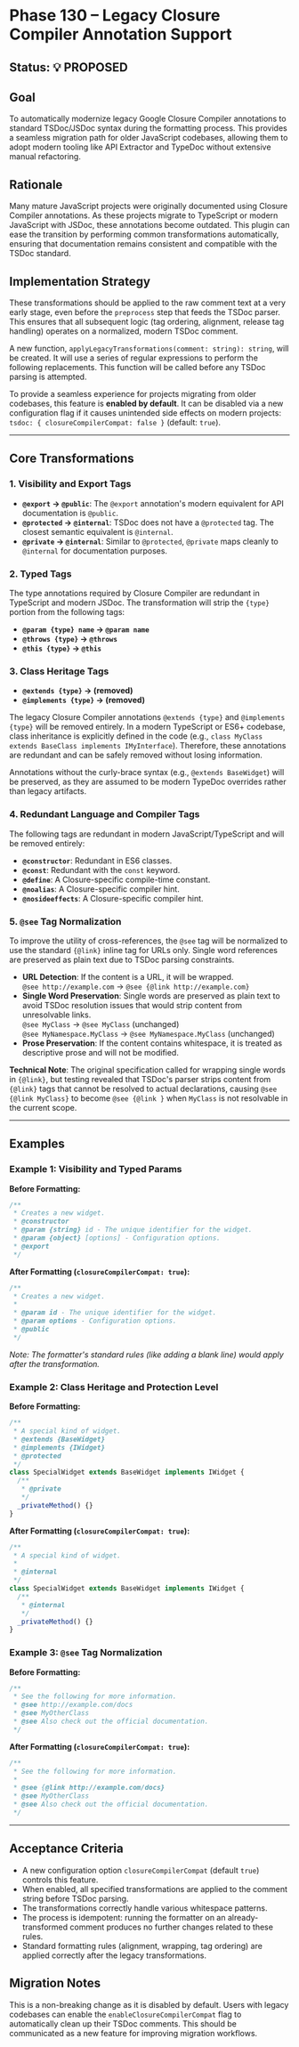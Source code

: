 # Phase 130 – Legacy Closure Compiler Annotation Support

## Status: 💡 PROPOSED

## Goal

To automatically modernize legacy Google Closure Compiler annotations to
standard TSDoc/JSDoc syntax during the formatting process. This provides a
seamless migration path for older JavaScript codebases, allowing them to adopt
modern tooling like API Extractor and TypeDoc without extensive manual
refactoring.

## Rationale

Many mature JavaScript projects were originally documented using Closure
Compiler annotations. As these projects migrate to TypeScript or modern
JavaScript with JSDoc, these annotations become outdated. This plugin can ease
the transition by performing common transformations automatically, ensuring that
documentation remains consistent and compatible with the TSDoc standard.

## Implementation Strategy

These transformations should be applied to the raw comment text at a very early
stage, even before the `preprocess` step that feeds the TSDoc parser. This
ensures that all subsequent logic (tag ordering, alignment, release tag
handling) operates on a normalized, modern TSDoc comment.

A new function, `applyLegacyTransformations(comment: string): string`, will be
created. It will use a series of regular expressions to perform the following
replacements. This function will be called before any TSDoc parsing is
attempted.

To provide a seamless experience for projects migrating from older codebases,
this feature is **enabled by default**. It can be disabled via a new
configuration flag if it causes unintended side effects on modern projects:
`tsdoc: { closureCompilerCompat: false }` (default: `true`).

---

## Core Transformations

### 1. Visibility and Export Tags

- **`@export` → `@public`**: The `@export` annotation's modern equivalent for
  API documentation is `@public`.
- **`@protected` → `@internal`**: TSDoc does not have a `@protected` tag. The
  closest semantic equivalent is `@internal`.
- **`@private` → `@internal`**: Similar to `@protected`, `@private` maps cleanly
  to `@internal` for documentation purposes.

### 2. Typed Tags

The type annotations required by Closure Compiler are redundant in TypeScript
and modern JSDoc. The transformation will strip the `{type}` portion from the
following tags:

- **`@param {type} name` → `@param name`**
- **`@throws {type}` → `@throws`**
- **`@this {type}` → `@this`**

### 3. Class Heritage Tags

- **`@extends {type}` → (removed)**
- **`@implements {type}` → (removed)**

The legacy Closure Compiler annotations `@extends {type}` and
`@implements {type}` will be removed entirely. In a modern TypeScript or ES6+
codebase, class inheritance is explicitly defined in the code (e.g.,
`class MyClass extends BaseClass implements IMyInterface`). Therefore, these
annotations are redundant and can be safely removed without losing information.

Annotations without the curly-brace syntax (e.g., `@extends BaseWidget`) will be
preserved, as they are assumed to be modern TypeDoc overrides rather than legacy
artifacts.

### 4. Redundant Language and Compiler Tags

The following tags are redundant in modern JavaScript/TypeScript and will be
removed entirely:

- **`@constructor`**: Redundant in ES6 classes.
- **`@const`**: Redundant with the `const` keyword.
- **`@define`**: A Closure-specific compile-time constant.
- **`@noalias`**: A Closure-specific compiler hint.
- **`@nosideeffects`**: A Closure-specific compiler hint.

### 5. `@see` Tag Normalization

To improve the utility of cross-references, the `@see` tag will be normalized to
use the standard `{@link}` inline tag for URLs only. Single word references are
preserved as plain text due to TSDoc parsing constraints.

- **URL Detection**: If the content is a URL, it will be wrapped.  
  `@see http://example.com` → `@see {@link http://example.com}`
- **Single Word Preservation**: Single words are preserved as plain text to
  avoid TSDoc resolution issues that would strip content from unresolvable
  links.  
  `@see MyClass` → `@see MyClass` (unchanged)  
  `@see MyNamespace.MyClass` → `@see MyNamespace.MyClass` (unchanged)
- **Prose Preservation**: If the content contains whitespace, it is treated as
  descriptive prose and will not be modified.

**Technical Note**: The original specification called for wrapping single words
in `{@link}`, but testing revealed that TSDoc's parser strips content from
`{@link}` tags that cannot be resolved to actual declarations, causing
`@see {@link MyClass}` to become `@see {@link }` when `MyClass` is not
resolvable in the current scope.

---

## Examples

### Example 1: Visibility and Typed Params

**Before Formatting:**

```typescript
/**
 * Creates a new widget.
 * @constructor
 * @param {string} id - The unique identifier for the widget.
 * @param {object} [options] - Configuration options.
 * @export
 */
```

**After Formatting (`closureCompilerCompat: true`):**

```typescript
/**
 * Creates a new widget.
 *
 * @param id - The unique identifier for the widget.
 * @param options - Configuration options.
 * @public
 */
```

_Note: The formatter's standard rules (like adding a blank line) would apply
after the transformation._

### Example 2: Class Heritage and Protection Level

**Before Formatting:**

```typescript
/**
 * A special kind of widget.
 * @extends {BaseWidget}
 * @implements {IWidget}
 * @protected
 */
class SpecialWidget extends BaseWidget implements IWidget {
  /**
   * @private
   */
  _privateMethod() {}
}
```

**After Formatting (`closureCompilerCompat: true`):**

```typescript
/**
 * A special kind of widget.
 *
 * @internal
 */
class SpecialWidget extends BaseWidget implements IWidget {
  /**
   * @internal
   */
  _privateMethod() {}
}
```

### Example 3: `@see` Tag Normalization

**Before Formatting:**

```typescript
/**
 * See the following for more information.
 * @see http://example.com/docs
 * @see MyOtherClass
 * @see Also check out the official documentation.
 */
```

**After Formatting (`closureCompilerCompat: true`):**

```typescript
/**
 * See the following for more information.
 *
 * @see {@link http://example.com/docs}
 * @see MyOtherClass
 * @see Also check out the official documentation.
 */
```

---

## Acceptance Criteria

- A new configuration option `closureCompilerCompat` (default `true`) controls
  this feature.
- When enabled, all specified transformations are applied to the comment string
  before TSDoc parsing.
- The transformations correctly handle various whitespace patterns.
- The process is idempotent: running the formatter on an already-transformed
  comment produces no further changes related to these rules.
- Standard formatting rules (alignment, wrapping, tag ordering) are applied
  correctly after the legacy transformations.

## Migration Notes

This is a non-breaking change as it is disabled by default. Users with legacy
codebases can enable the `enableClosureCompilerCompat` flag to automatically
clean up their TSDoc comments. This should be communicated as a new feature for
improving migration workflows.
